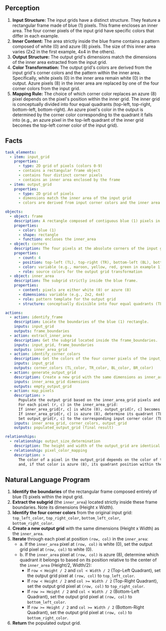 ## Perception

1.  **Input Structure:** The input grids have a distinct structure. They feature a rectangular frame made of blue (1) pixels. This frame encloses an inner area. The four corner pixels of the input grid have specific colors that differ in each example.
2.  **Inner Content:** The area strictly inside the blue frame contains a pattern composed of white (0) and azure (8) pixels. The size of this inner area varies (2x2 in the first example, 4x4 in the others).
3.  **Output Structure:** The output grid's dimensions match the dimensions of the inner area extracted from the input grid.
4.  **Color Transformation:** The output grid's colors are derived from the input grid's corner colors and the pattern within the inner area. Specifically, white pixels (0) in the inner area remain white (0) in the output. Azure pixels (8) in the inner area are replaced by one of the four corner colors from the input grid.
5.  **Mapping Rule:** The choice of which corner color replaces an azure (8) pixel depends on the pixel's position within the inner grid. The inner grid is conceptually divided into four equal quadrants (top-left, top-right, bottom-left, bottom-right). An azure pixel's color in the output is determined by the corner color corresponding to the quadrant it falls into (e.g., an azure pixel in the top-left quadrant of the inner grid becomes the top-left corner color of the input grid).

## Facts


```yaml
task_elements:
  - item: input_grid
    properties:
      - type: 2D grid of pixels (colors 0-9)
      - contains a rectangular frame object
      - contains four distinct corner pixels
      - contains an inner area enclosed by the frame
  - item: output_grid
    properties:
      - type: 2D grid of pixels
      - dimensions match the inner area of the input grid
      - colors are derived from input corner colors and the inner area pattern

objects:
  - object: frame
    description: A rectangle composed of contiguous blue (1) pixels in the input grid.
    properties:
      - color: blue (1)
      - shape: rectangle
      - function: encloses the inner_area
  - object: corners
    description: The four pixels at the absolute corners of the input grid.
    properties:
      - count: 4
      - position: top-left (TL), top-right (TR), bottom-left (BL), bottom-right (BR)
      - color: variable (e.g., maroon, yellow, red, green in example 1)
      - role: source colors for the output grid transformation
  - object: inner_area
    description: The subgrid strictly inside the blue frame.
    properties:
      - content: pixels are either white (0) or azure (8)
      - dimensions: variable (e.g., 2x2, 4x4)
      - role: pattern template for the output grid
      - structure: conceptually divisible into four equal quadrants (TL, TR, BL, BR)

actions:
  - action: identify_frame
    description: Locate the boundaries of the blue (1) rectangle.
    inputs: input_grid
    outputs: frame_boundaries
  - action: extract_inner_area
    description: Get the subgrid located inside the frame_boundaries.
    inputs: input_grid, frame_boundaries
    outputs: inner_area_grid
  - action: identify_corner_colors
    description: Get the colors of the four corner pixels of the input_grid.
    inputs: input_grid
    outputs: corner_colors (TL_color, TR_color, BL_color, BR_color)
  - action: generate_output_grid
    description: Create a new grid with the same dimensions as inner_area_grid.
    inputs: inner_area_grid dimensions
    outputs: empty_output_grid
  - action: map_pixels
    description: >
      Populate the output grid based on the inner_area_grid pixels and input corner colors.
      For each pixel (r, c) in the inner_area_grid:
      If inner_area_grid[r, c] is white (0), output_grid[r, c] becomes white (0).
      If inner_area_grid[r, c] is azure (8), determine its quadrant (TL, TR, BL, BR) within inner_area_grid.
      Set output_grid[r, c] to the corresponding input corner color (TL_color, TR_color, BL_color, BR_color).
    inputs: inner_area_grid, corner_colors, output_grid
    outputs: populated_output_grid (final result)

relationships:
  - relationship: output_size_determination
    description: The height and width of the output_grid are identical to the height and width of the inner_area.
  - relationship: pixel_color_mapping
    description: >
      The color of a pixel in the output_grid depends on the color of the corresponding pixel in the inner_area
      and, if that color is azure (8), its quadrant position within the inner_area and the input grid's corner colors.
```


## Natural Language Program

1.  **Identify the boundaries** of the rectangular frame composed entirely of blue (1) pixels within the input grid.
2.  **Extract the subgrid** (the `inner_area`) located strictly inside these frame boundaries. Note its dimensions (Height x Width).
3.  **Identify the four corner colors** from the original input grid: `top_left_color`, `top_right_color`, `bottom_left_color`, `bottom_right_color`.
4.  **Create a new output grid** with the same dimensions (Height x Width) as the `inner_area`.
5.  **Iterate** through each pixel at position `(row, col)` in the `inner_area`:
    *   a. If the `inner_area` pixel at `(row, col)` is white (0), set the output grid pixel at `(row, col)` to white (0).
    *   b. If the `inner_area` pixel at `(row, col)` is azure (8), determine which quadrant it belongs to based on its position relative to the center of the `inner_area` (Height/2, Width/2):
        *   If `row < Height / 2` and `col < Width / 2` (Top-Left Quadrant), set the output grid pixel at `(row, col)` to `top_left_color`.
        *   If `row < Height / 2` and `col >= Width / 2` (Top-Right Quadrant), set the output grid pixel at `(row, col)` to `top_right_color`.
        *   If `row >= Height / 2` and `col < Width / 2` (Bottom-Left Quadrant), set the output grid pixel at `(row, col)` to `bottom_left_color`.
        *   If `row >= Height / 2` and `col >= Width / 2` (Bottom-Right Quadrant), set the output grid pixel at `(row, col)` to `bottom_right_color`.
6.  **Return** the populated output grid.